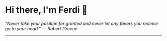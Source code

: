 <h1>Hi there, I'm Ferdi 👋</h1>

<p><em>
  "Never take your position for granted and never let any favors you receive go to your head." — Robert Greene
</em></p>

---
